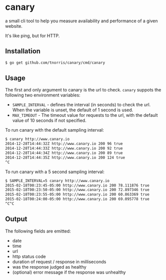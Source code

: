 canary
======

a small cli tool to help you measure availability and performance of a given website.

It's like ping, but for HTTP.

## Installation

```sh
$ go get github.com/tnorris/canary/cmd/canary
```

## Usage

The first and only argument to canary is the url to check. `canary` suppots the following two
environment variables:

* `SAMPLE_INTERVAL` - defines the interval (in seconds) to check the url. When the variable is
unset, the default of 1 second is used.
* `MAX_TIMEOUT` - The timeout value for requests to the url, with the default value of 10
seconds if not specified.

To run canary with the default sampling interval:

```sh
$ canary http://www.canary.io
2014-12-28T14:44:32Z http://www.canary.io 200 96 true
2014-12-28T14:44:33Z http://www.canary.io 200 92 true
2014-12-28T14:44:34Z http://www.canary.io 200 89 true
2014-12-28T14:44:35Z http://www.canary.io 200 124 true
^C
```

To run canary with a 5 second sampling interval:

```sh
$ SAMPLE_INTERVAL=5 canary http://www.canary.io
2015-02-18T00:23:45-05:00 http://www.canary.io 200 78.111876 true 
2015-02-18T00:23:50-05:00 http://www.canary.io 200 72.897346 true 
2015-02-18T00:23:55-05:00 http://www.canary.io 200 60.863369 true 
2015-02-18T00:24:00-05:00 http://www.canary.io 200 69.095778 true 
^C^C
```

## Output

The following fields are emitted:

* date
* time
* url
* http status code
* duration of request / response in milliseconds
* was the response judged as healthy
* (optional) error message if the response was unhealthy
